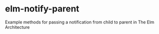 # elm-notify-parent
Example methods for passing a notification from child to parent in The Elm Architecture
